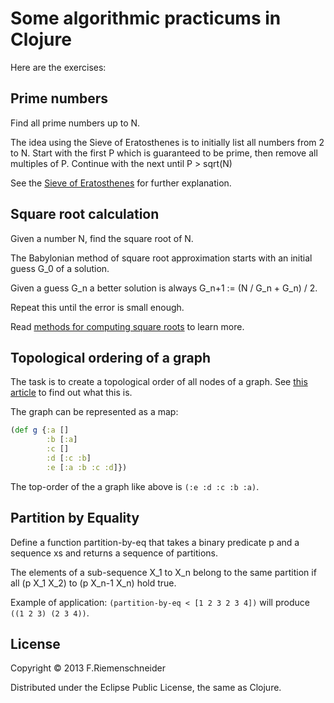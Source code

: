 # Some algorithmic practicums in Clojure

Here are the exercises:

## Prime numbers
Find all prime numbers up to N.

The idea using the Sieve of Eratosthenes is to initially list all numbers from 2 to N.
Start with the first P which is guaranteed to be prime, then remove all multiples of P.
Continue with the next until P > sqrt(N)

See the [Sieve of Eratosthenes](http://en.wikipedia.org/wiki/Sieve_of_Eratosthenes) for further explanation.


## Square root calculation

Given a number N, find the square root of N.

The Babylonian method of square root approximation starts with
an initial guess G\_0 of a solution.

Given a guess G\_n a better solution is always G\_n+1 := (N / G\_n + G\_n) / 2.

Repeat this until the error is small enough.

Read [methods for computing square roots](http://en.wikipedia.org/wiki/Methods_of_computing_square_roots)
to learn more.


## Topological ordering of a graph

The task is to create a topological order of all nodes of a graph.
See [this article](http://en.wikipedia.org/wiki/Topological_sorting) to find out what this is.

The graph can be represented as a map:

```clojure
(def g {:a []
        :b [:a]
        :c []
        :d [:c :b]
        :e [:a :b :c :d]})
```

The top-order of the a graph like above is `(:e :d :c :b :a)`. 


## Partition by Equality

Define a function partition-by-eq that takes
a binary predicate p and a sequence xs and returns
a sequence of partitions.

The elements of a sub-sequence X\_1 to X\_n belong to the
same partition if all (p X\_1 X\_2) to (p X\_n-1 X\_n) hold true.

Example of application:
`(partition-by-eq < [1 2 3 2 3 4])` will produce `((1 2 3) (2 3 4))`.



## License

Copyright © 2013 F.Riemenschneider

Distributed under the Eclipse Public License, the same as Clojure.
